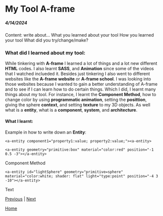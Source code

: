# My Tool A-frame
##### 4/14/2024

Content: write about…
What you learned about your tool
How you learned your tool
What did you try/change/make?

### What did I learned about my tool:

While tinkering with **A-frame** I learned a lot of things and a lot new different **HTML** codes. I also learnt **SASS**, and **Animation** since some of the videos that I watched inclueded it. Besides just tinkering I also went to different websites like the **A-frame website** or **A-frame school**. I was looking into those websites because I wanted to gain a better understanding of A-frame and to see if I can learn how to do certain things. Which I did, I learnt many things about my tool. For instance, I learnt the **Component Method**, how to change color by using **programmatic animation**, setting the **posittion**, giving the sphere **context**, and setting **texture** to my 3D objects. As well what is a **entity**, what is a **component**, **system**, and **architecture**. 

#### What I learnt: 

Example in how to write down an **Entity**:
```
<a-entity component1="property1:value; property2:value;"><a-entity> 
```
```
<a-entity geometry="primitive:box" material="color:red" position="-1 0.5 -3"></a-entity>
```

Component Method
```
<a-entity id="lightSphere" geometry="primitive=sphere" material="color:white; shader: flat" light="type:point" position="-4 3 -10"></a-entity>
```



Text

[Previous](entry05.md) | [Next](entry07.md)

[Home](../README.md)
